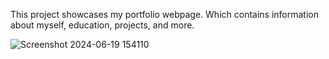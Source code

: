 This project showcases my portfolio webpage. Which contains information about myself, education, projects, and more.

![Screenshot 2024-06-19 154110](https://github.com/Camperspro/Portfolio-Website/assets/61707333/123a6d0d-b7db-402f-b481-5bb2ec8cd193)
